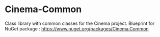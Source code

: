 # Cinema-Common
Class library with common classes for the Cinema project. Blueprint for NuGet package : https://www.nuget.org/packages/Cinema.Common
